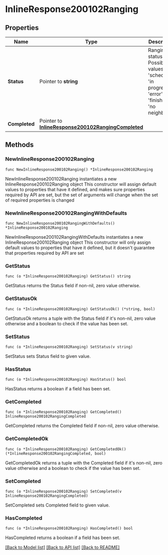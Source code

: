 # InlineResponse200102Ranging

## Properties

Name | Type | Description | Notes
------------ | ------------- | ------------- | -------------
**Status** | Pointer to **string** | Ranging status. Possible values: &#39;scheduled&#39;, &#39;in progress&#39;, &#39;error&#39;, &#39;finished&#39;, &#39;no neighbors&#39; | [optional] 
**Completed** | Pointer to [**InlineResponse200102RangingCompleted**](InlineResponse200102RangingCompleted.md) |  | [optional] 

## Methods

### NewInlineResponse200102Ranging

`func NewInlineResponse200102Ranging() *InlineResponse200102Ranging`

NewInlineResponse200102Ranging instantiates a new InlineResponse200102Ranging object
This constructor will assign default values to properties that have it defined,
and makes sure properties required by API are set, but the set of arguments
will change when the set of required properties is changed

### NewInlineResponse200102RangingWithDefaults

`func NewInlineResponse200102RangingWithDefaults() *InlineResponse200102Ranging`

NewInlineResponse200102RangingWithDefaults instantiates a new InlineResponse200102Ranging object
This constructor will only assign default values to properties that have it defined,
but it doesn't guarantee that properties required by API are set

### GetStatus

`func (o *InlineResponse200102Ranging) GetStatus() string`

GetStatus returns the Status field if non-nil, zero value otherwise.

### GetStatusOk

`func (o *InlineResponse200102Ranging) GetStatusOk() (*string, bool)`

GetStatusOk returns a tuple with the Status field if it's non-nil, zero value otherwise
and a boolean to check if the value has been set.

### SetStatus

`func (o *InlineResponse200102Ranging) SetStatus(v string)`

SetStatus sets Status field to given value.

### HasStatus

`func (o *InlineResponse200102Ranging) HasStatus() bool`

HasStatus returns a boolean if a field has been set.

### GetCompleted

`func (o *InlineResponse200102Ranging) GetCompleted() InlineResponse200102RangingCompleted`

GetCompleted returns the Completed field if non-nil, zero value otherwise.

### GetCompletedOk

`func (o *InlineResponse200102Ranging) GetCompletedOk() (*InlineResponse200102RangingCompleted, bool)`

GetCompletedOk returns a tuple with the Completed field if it's non-nil, zero value otherwise
and a boolean to check if the value has been set.

### SetCompleted

`func (o *InlineResponse200102Ranging) SetCompleted(v InlineResponse200102RangingCompleted)`

SetCompleted sets Completed field to given value.

### HasCompleted

`func (o *InlineResponse200102Ranging) HasCompleted() bool`

HasCompleted returns a boolean if a field has been set.


[[Back to Model list]](../README.md#documentation-for-models) [[Back to API list]](../README.md#documentation-for-api-endpoints) [[Back to README]](../README.md)


